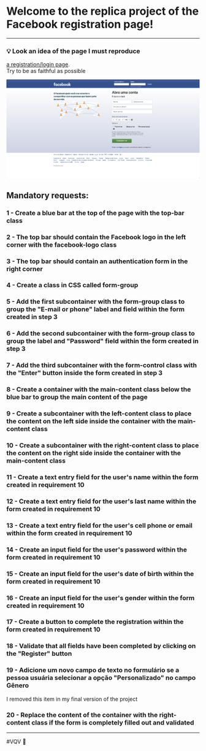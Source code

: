 # Welcome to the replica project of the Facebook registration page!

---

### 💡 Look an idea of the page I must reproduce  

[a registration/login page](https://www.facebook.com/).  
Try to be as faithful as possible  

![Página Facebook](./facebook.png)

## Mandatory requests:

### 1 - Create a blue bar at the top of the page with the top-bar class

### 2 - The top bar should contain the Facebook logo in the left corner with the facebook-logo class

### 3 - The top bar should contain an authentication form in the right corner

### 4 - Create a class in CSS called form-group

### 5 - Add the first subcontainer with the form-group class to group the "E-mail or phone" label and field within the form created in step 3

### 6 - Add the second subcontainer with the form-group class to group the label and "Password" field within the form created in step 3

### 7 - Add the third subcontainer with the form-control class with the "Enter" button inside the form created in step 3

### 8 - Create a container with the main-content class below the blue bar to group the main content of the page

### 9 - Create a subcontainer with the left-content class to place the content on the left side inside the container with the main-content class

### 10 - Create a subcontainer with the right-content class to place the content on the right side inside the container with the main-content class

### 11 - Create a text entry field for the user's name within the form created in requirement 10

### 12 - Create a text entry field for the user's last name within the form created in requirement 10

### 13 - Create a text entry field for the user's cell phone or email within the form created in requirement 10

### 14 - Create an input field for the user's password within the form created in requirement 10

### 15 - Create an input field for the user's date of birth within the form created in requirement 10

### 16 - Create an input field for the user's gender within the form created in requirement 10

### 17 - Create a button to complete the registration within the form created in requirement 10

### 18 - Validate that all fields have been completed by clicking on the "Register" button

### 19 - Adicione um novo campo de texto no formulário se a pessoa usuária selecionar a opção "Personalizado" no campo Gênero  
I removed this item in my final version of the project  

### 20 - Replace the content of the container with the right-content class if the form is completely filled out and validated

---

#VQV 🚀

